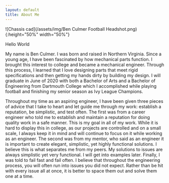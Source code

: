 ```yaml
---
layout: default
title: About Me
---
```


![Chassis cad](/assets/img/Ben Culmer Football Headshot.png){:height="50%" width="50%"}


Hello World

My name is Ben Culmer. I was born and raised in Northern Virginia. Since a young age, I have been fascinated by how mechanical parts function. 
I brought this interest to college and became a mechanical engineer. Through this process, I learned that I love designing parts that meet rigid specifications and then getting my hands dirty by building my design. 
I will graduate in June of 2020 with both a Bachelor of Arts and a Bachelor of Engineering from Dartmouth College which I accomplished while playing football and finishing my senior season as Ivy League Champions.

Throughout my time as an aspiring engineer, I have been given three pieces of advice that I take to heart and let guide me through my work: establish a reputation, be simplistic, and test often. 
The first was from a career engineer who told me to establish and maintain a reputation for doing quality work in a safe manner. This is my goal in all of my work. 
While it is hard to display this in college, as our projects are controlled and on a small scale, I always keep it in mind and will continue to focus on it while working as an engineer. 
The second was from my mentor, who said as an engineer it is important to create elegant, simplistic, yet highly functional solutions. I believe this is what separates me from my peers.
My solutions to issues are always simplistic yet very functional. I will get into examples later. Finally, I was told to fail fast and fail often. 
I believe that throughout the engineering process, you will often run into issues you did not expect. Rather than be hit with every issue all at once, it is better to space them out and solve them one at a time. 
